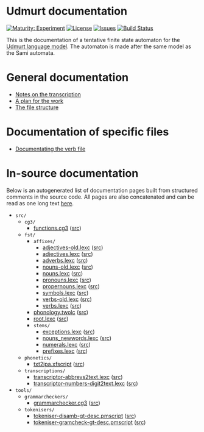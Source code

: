 # Udmurt documentation

[![Maturity: Experiment](https://img.shields.io/badge/Maturity-Experiment-black.svg)](https://giellalt.github.io/MaturityClassification.html)
[![License](https://img.shields.io/github/license/giellalt/lang-udm)](https://github.com/giellalt/lang-udm/blob/main/LICENSE)
[![Issues](https://img.shields.io/github/issues/giellalt/lang-udm)](https://github.com/giellalt/lang-udm/issues)
[![Build Status](https://divvun-tc.thetc.se/api/github/v1/repository/giellalt/lang-udm/main/badge.svg)](https://github.com/giellalt/lang-udm/actions)

This is the documentation of a tentative finite state automaton for the [Udmurt language model](http://github.com/giellalt/lang-udm). The automaton is made after the same model as the Sami automata.

# General documentation

-   [Notes on the transcription](transcription.html)
-   [A plan for the work](udm-plan.html)
-   [The file structure](filestructure.html)

# Documentation of specific files

-   [Documentating the verb file](verbs.html)

# In-source documentation

Below is an autogenerated list of documentation pages built from structured comments in the source code. All pages are also concatenated and can be read as one long text [here](udm.md).

* `src/`
    * `cg3/`
        * [functions.cg3](src-cg3-functions.cg3.html) ([src](https://github.com/giellalt/lang-udm/blob/main/src/cg3/functions.cg3))
    * `fst/`
        * `affixes/`
            * [adjectives-old.lexc](src-fst-affixes-adjectives-old.lexc.html) ([src](https://github.com/giellalt/lang-udm/blob/main/src/fst/affixes/adjectives-old.lexc))
            * [adjectives.lexc](src-fst-affixes-adjectives.lexc.html) ([src](https://github.com/giellalt/lang-udm/blob/main/src/fst/affixes/adjectives.lexc))
            * [adverbs.lexc](src-fst-affixes-adverbs.lexc.html) ([src](https://github.com/giellalt/lang-udm/blob/main/src/fst/affixes/adverbs.lexc))
            * [nouns-old.lexc](src-fst-affixes-nouns-old.lexc.html) ([src](https://github.com/giellalt/lang-udm/blob/main/src/fst/affixes/nouns-old.lexc))
            * [nouns.lexc](src-fst-affixes-nouns.lexc.html) ([src](https://github.com/giellalt/lang-udm/blob/main/src/fst/affixes/nouns.lexc))
            * [pronouns.lexc](src-fst-affixes-pronouns.lexc.html) ([src](https://github.com/giellalt/lang-udm/blob/main/src/fst/affixes/pronouns.lexc))
            * [propernouns.lexc](src-fst-affixes-propernouns.lexc.html) ([src](https://github.com/giellalt/lang-udm/blob/main/src/fst/affixes/propernouns.lexc))
            * [symbols.lexc](src-fst-affixes-symbols.lexc.html) ([src](https://github.com/giellalt/lang-udm/blob/main/src/fst/affixes/symbols.lexc))
            * [verbs-old.lexc](src-fst-affixes-verbs-old.lexc.html) ([src](https://github.com/giellalt/lang-udm/blob/main/src/fst/affixes/verbs-old.lexc))
            * [verbs.lexc](src-fst-affixes-verbs.lexc.html) ([src](https://github.com/giellalt/lang-udm/blob/main/src/fst/affixes/verbs.lexc))
        * [phonology.twolc](src-fst-phonology.twolc.html) ([src](https://github.com/giellalt/lang-udm/blob/main/src/fst/phonology.twolc))
        * [root.lexc](src-fst-root.lexc.html) ([src](https://github.com/giellalt/lang-udm/blob/main/src/fst/root.lexc))
        * `stems/`
            * [exceptions.lexc](src-fst-stems-exceptions.lexc.html) ([src](https://github.com/giellalt/lang-udm/blob/main/src/fst/stems/exceptions.lexc))
            * [nouns_newwords.lexc](src-fst-stems-nouns_newwords.lexc.html) ([src](https://github.com/giellalt/lang-udm/blob/main/src/fst/stems/nouns_newwords.lexc))
            * [numerals.lexc](src-fst-stems-numerals.lexc.html) ([src](https://github.com/giellalt/lang-udm/blob/main/src/fst/stems/numerals.lexc))
            * [prefixes.lexc](src-fst-stems-prefixes.lexc.html) ([src](https://github.com/giellalt/lang-udm/blob/main/src/fst/stems/prefixes.lexc))
    * `phonetics/`
        * [txt2ipa.xfscript](src-phonetics-txt2ipa.xfscript.html) ([src](https://github.com/giellalt/lang-udm/blob/main/src/phonetics/txt2ipa.xfscript))
    * `transcriptions/`
        * [transcriptor-abbrevs2text.lexc](src-transcriptions-transcriptor-abbrevs2text.lexc.html) ([src](https://github.com/giellalt/lang-udm/blob/main/src/transcriptions/transcriptor-abbrevs2text.lexc))
        * [transcriptor-numbers-digit2text.lexc](src-transcriptions-transcriptor-numbers-digit2text.lexc.html) ([src](https://github.com/giellalt/lang-udm/blob/main/src/transcriptions/transcriptor-numbers-digit2text.lexc))
* `tools/`
    * `grammarcheckers/`
        * [grammarchecker.cg3](tools-grammarcheckers-grammarchecker.cg3.html) ([src](https://github.com/giellalt/lang-udm/blob/main/tools/grammarcheckers/grammarchecker.cg3))
    * `tokenisers/`
        * [tokeniser-disamb-gt-desc.pmscript](tools-tokenisers-tokeniser-disamb-gt-desc.pmscript.html) ([src](https://github.com/giellalt/lang-udm/blob/main/tools/tokenisers/tokeniser-disamb-gt-desc.pmscript))
        * [tokeniser-gramcheck-gt-desc.pmscript](tools-tokenisers-tokeniser-gramcheck-gt-desc.pmscript.html) ([src](https://github.com/giellalt/lang-udm/blob/main/tools/tokenisers/tokeniser-gramcheck-gt-desc.pmscript))
